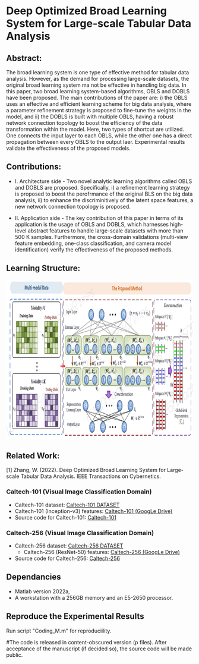 # Deep Optimized Broad Learning System for Large-scale Tabular Data Analysis
## Abstract:

The broad learning system is one type of effective method for tabular data analysis. However, as the demand for processing large-scale datasets, the original broad learning system ma not be effective in handling big data. In this paper, two broad learning system-based algorithms, OBLS and DOBLS have been proposed. The main contributions of the paper are: i) the OBLS uses an effective and efficient learning scheme for big data analysis, where a parameter refinement strategy is proposed to fine-tune the weights in the model, and ii) the DOBLS is built with multiple OBLS, having a robust network connection topology to boost the efficiency of the data transformation within the model. Here, two types of shortcut are utilized. One connects the input layer to each OBLS, while the other one has a direct propagation between every OBLS to the output laer. Experimental results validate the effectiveness of the proposed models. 


## Contributions:
* I. Architecture side - Two novel analytic learning algorithms called OBLS and DOBLS are proposed. Specifically, i) a refinement learning strategy is proposed to boost the perofrmance of the original BLS on the big data analysis, ii) to enhance the discriminitively of the latent space features, a new network connection topology is proposed. 

* II. Application side - The key contribution of this paper in terms of its application is the usage of OBLS and DOBLS, which harnesses high-level abstract features to handle large-scale datasets with more than 500 K samples. Furthermore, the cross-domain validations (multi-view feature embedding, one-class classification, and camera model identification) verify the effectiveness of the proposed methods. 

## Learning Structure:

<img src="https://github.com/1027051515/PHSNN-RPHSNN/blob/main/graph.png" width="1050" height="430" />

## Related Work:

[1] Zhang, W. (2022). Deep Optimized Broad Learning System for Large-scale Tabular Data Analysis. IEEE Transactions on Cybernetics.

### Caltech-101 (Visual Image Classification Domain)
* Caltech-101 dataset: [Caltech-101 DATASET](http://www.vision.caltech.edu/Image_Datasets/Caltech101/)
* Caltech-101 (Inception-v3) features: [Caltech-101 (GoogLe Drive)](https://drive.google.com/file/d/1utcKTwC5dftDGcvLG5ABCTFWGvvObcDz/view?usp=sharing)
* Source code for Caltech-101: [Caltech-101](https://github.com/1027051515/PHSNN-RPHSNN/blob/main/Demo.rar)

### Caltech-256 (Visual Image Classification Domain)
* Caltech-256 dataset: [Caltech-256 DATASET](http://www.vision.caltech.edu/Image_Datasets/Caltech101/)
  * Caltech-256 (ResNet-50) features: [Caltech-256 (GoogLe Drive)](https://drive.google.com/file/d/1utcKTwC5dftDGcvLG5ABCTFWGvvObcDz/view?usp=sharing)
* Source code for Caltech-256: [Caltech-256](https://github.com/1027051515/PHSNN-RPHSNN/blob/main/Demo.rar)

## Dependancies
* Matlab version 2022a,
* A workstation with a 256GB memory and an E5-2650 processor.

## Reproduce the Experimental Results

Run script "Coding_M.m" for reproduciility.

#The code is released in content-obscured version (p files). After acceptance of the manuscript (if decided so), the source code will be made public.
